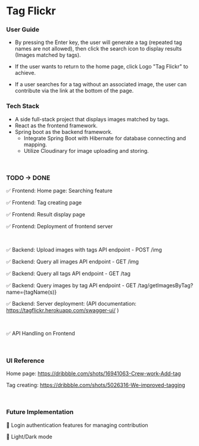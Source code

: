 # Tag Flickr

### User Guide

- By pressing the Enter key, the user will generate a tag (repeated tag names are not allowed), then click the search icon to display results (Images matched by tags). 

- If the user wants to return to the home page, click Logo "Tag Flickr" to achieve.
- If a user searches for a tag without an associated image, the user can contribute via the link at the bottom of the page.

### Tech Stack

- A side full-stack project that displays images matched by tags.
- React as the frontend framework.
- Spring boot as the backend framework.
  - Integrate Spring Boot with Hibernate for database connecting and mapping.
  - Utilize Cloudinary for image uploading and storing.


<br>

### TODO -> DONE

✅ Frontend:	 Home page: Searching feature

✅ Frontend:	 Tag creating page

✅ Frontend:	 Result display page

✅ Frontend:	 Deployment of frontend server  

<br>

✅ Backend:	  Upload images with tags API endpoint - POST /img

✅ Backend:	  Query all images API endpoint - GET /img

✅ Backend:	  Query all tags API endpoint - GET /tag

✅ Backend:	  Query images by tag API endpoint - GET /tag/getImagesByTag?name={tagName(s)}

✅ Backend:    Server deployment: (API documentation: https://tagflickr.herokuapp.com/swagger-ui/ )

<br>

✅ API Handling on Frontend

<br>

### UI Reference 

Home page: https://dribbble.com/shots/16941063-Crew-work-Add-tag

Tag creating: https://dribbble.com/shots/5026316-We-improved-tagging

<br>

### Future Implementation

🔲  Login authentication features for managing contribution

🔲  Light/Dark mode

